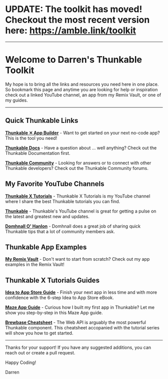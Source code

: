 # UPDATE: The toolkit has moved! Checkout the most recent version here: https://amble.link/toolkit

---

# Welcome to Darren's Thunkable Toolkit
My hope is to bring all the links and resources you need here in one place. So bookmark this page and anytime you are looking for help or inspiration check out a linked YouTube channel, an app from my Remix Vault, or one of my guides.

---


## Quick Thunkable Links
**[Thunkable ✕ App Builder](https://amble.link/thunkable)** - Want to get started on your next no-code app? This is the tool you need!

**[Thunkable Docs](https://amble.link/thunkabledocs)** - Have a question about ... well anything? Check out the Thunkable Documentation first.

**[Thunkable Community](https://amble.link/thunkablecommunity)** - Looking for answers or to connect with other Thunkable developers? Check out the Thunkable Community forums.


## My Favorite YouTube Channels
**[Thunkable X Tutorials](https://amble.link/youtube)** - Thunkable X Tutorials is my YouTube channel where I share the best Thunkable tutorials you can find.

**[Thunkable](https://amble.link/youtubethunkable)** - Thunkable's YouTube channel is great for getting a pulse on the latest and greatest new and updates.

**[Domhnall O' Hanlon](https://amble.link/youtubedomhnall)** - Domhnall does a great job of sharing quick Thunkable tips that a lot of community members ask.


## Thunkable App Examples
**[My Remix Vault](https://amble.link/remixvault)** - Don't want to start from scratch? Check out my app examples in the Remix Vault!


## Thunkable X Tutorials Guides

**[Idea to App Store Guide](https://amble.link/ideatoappstore)** - Finish your next app in less time and with more confidence with the 6-step Idea to App Store eBook.

**[Maze App Guide](https://amble.link/mazegame)** - Curious how I built my first app in Thunkable? Let me show you step-by-step in this Maze App guide.

**[Brewbase Cheatsheet](https://amble.link/brewbase)** - The Web API is arguably the most powerful Thunkable component. This cheatsheet accopanied with the tutorial series will show you how to get started.

---


Thanks for your support! If you have any suggested additions, you can reach out or create a pull request.

Happy Coding!

Darren
